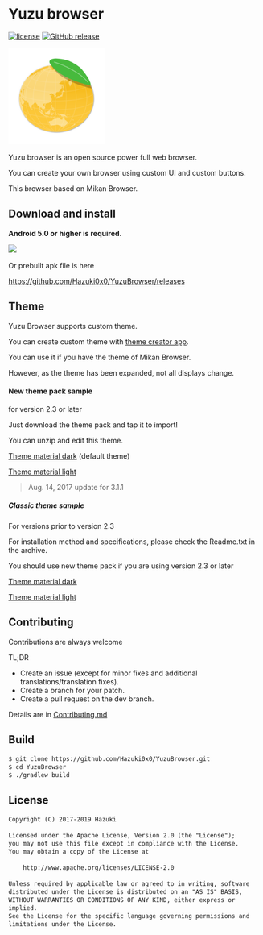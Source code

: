 # Yuzu browser
[![license](https://img.shields.io/github/license/hazuki0x0/YuzuBrowser.svg)](http://www.apache.org/licenses/LICENSE-2.0)
[![GitHub release](https://img.shields.io/github/release/hazuki0x0/YuzuBrowser.svg)](https://play.google.com/store/apps/details?id=jp.hazuki.yuzubrowser)

<img src="app/src/main/ic_launcher-web.png" width="192" height="192">

Yuzu browser is an open source power full web browser.

You can create your own browser using custom UI and custom buttons.

This browser based on Mikan Browser.

## Download and install
**Android 5.0 or higher is required.**

<a href="https://play.google.com/store/apps/details?id=jp.hazuki.yuzubrowser">
<img src="https://cloud.githubusercontent.com/assets/15681348/25552469/9d87214c-2cd5-11e7-8ada-6cf0c69df419.png" width="200px"></a>

Or prebuilt apk file is here

https://github.com/Hazuki0x0/YuzuBrowser/releases

## Theme
Yuzu Browser supports custom theme.

You can create custom theme with [theme creator app](https://play.google.com/store/apps/details?id=jp.hazuki.yuzubrowser.themecreator).

You can use it if you have the theme of Mikan Browser.

However, as the theme has been expanded, not all displays change.

#### New theme pack sample
for version 2.3 or later

Just download the theme pack and tap it to import!

You can unzip and edit this theme.

[Theme material dark](https://github.com/hazuki0x0/YuzuBrowser/releases/download/v3.1.1/theme_material_dark.yuzutheme)
(default theme)

[Theme material light](https://github.com/hazuki0x0/YuzuBrowser/releases/download/v3.1.1/theme_material_light.yuzutheme)

> Aug. 14, 2017 update for 3.1.1


##### Classic theme sample
For versions prior to version 2.3

For installation method and specifications, please check the Readme.txt in the archive.

You should use new theme pack if you are using version 2.3 or later

[Theme material dark](https://github.com/Hazuki0x0/YuzuBrowser/releases/download/v1.1.0/yuzu_theme_material_dark.zip)

[Theme material light](https://github.com/Hazuki0x0/YuzuBrowser/releases/download/v1.1.0/yuzu_theme_material_light.zip)

## Contributing
Contributions are always welcome

TL;DR
- Create an issue (except for minor fixes and additional translations/translation fixes).
- Create a branch for your patch.
- Create a pull request on the dev branch.

Details are in [Contributing.md](https://github.com/hazuki0x0/YuzuBrowser/blob/dev/Contributing.md)

## Build

    $ git clone https://github.com/Hazuki0x0/YuzuBrowser.git
    $ cd YuzuBrowser
    $ ./gradlew build


## License
    Copyright (C) 2017-2019 Hazuki

    Licensed under the Apache License, Version 2.0 (the "License");
    you may not use this file except in compliance with the License.
    You may obtain a copy of the License at

        http://www.apache.org/licenses/LICENSE-2.0

    Unless required by applicable law or agreed to in writing, software
    distributed under the License is distributed on an "AS IS" BASIS,
    WITHOUT WARRANTIES OR CONDITIONS OF ANY KIND, either express or implied.
    See the License for the specific language governing permissions and
    limitations under the License.
